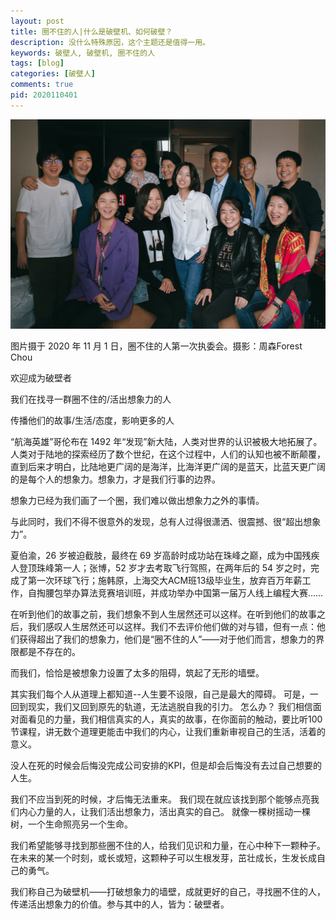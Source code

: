 ```yaml
---
layout: post
title: 圈不住的人|什么是破壁机、如何破壁？
description: 没什么特殊原因，这个主题还是值得一用。
keywords: 破壁人, 破壁机, 圈不住的人
tags: [blog]
categories: [破壁人]
comments: true
pid: 2020110401
---
```

<p><img src="/uploads/quanbuzhu-hangzhou-20201101.jpeg"></p>
图片摄于 2020 年 11 月 1 日，圈不住的人第一次执委会。摄影：周森Forest Chou

欢迎成为破壁者

我们在找寻一群圈不住的/活出想象力的人

传播他们的故事/生活/态度，影响更多的人

“航海英雄”哥伦布在 1492 年“发现”新大陆，人类对世界的认识被极大地拓展了。人类对于陆地的探索经历了数个世纪，在这个过程中，人们的认知也被不断颠覆，直到后来才明白，比陆地更广阔的是海洋，比海洋更广阔的是蓝天，比蓝天更广阔的是每个人的想象力。想象力，才是我们行事的边界。

想象力已经为我们画了一个圈，我们难以做出想象力之外的事情。

与此同时，我们不得不很意外的发现，总有人过得很潇洒、很震撼、很“超出想象力”。

夏伯渝，26 岁被迫截肢，最终在 69 岁高龄时成功站在珠峰之巅，成为中国残疾人登顶珠峰第一人；张博，52 岁才去考取飞行驾照，在两年后的 54 岁之时，完成了第一次环球飞行；施韩原，上海交大ACM班13级毕业生，放弃百万年薪工作，自掏腰包举办算法竞赛培训班，并成功举办中国第一届万人线上编程大赛……

在听到他们的故事之前，我们想象不到人生居然还可以这样。在听到他们的故事之后，我们感叹人生居然还可以这样。我们不去评价他们做的对与错，但有一点：他们获得超出了我们的想象力，他们是“圈不住的人”——对于他们而言，想象力的界限都是不存在的。

而我们，恰恰是被想象力设置了太多的阻碍，筑起了无形的墙壁。

其实我们每个人从道理上都知道--人生要不设限，自己是最大的障碍。
可是，一回到现实，我们又回到原先的轨道，无法逃脱自我的引力。
怎么办？
我们相信面对面看见的力量，我们相信真实的人，真实的故事，在你面前的触动，要比听100节课程，讲无数个道理更能击中我们的内心，让我们重新审视自己的生活，活着的意义。

没人在死的时候会后悔没完成公司安排的KPI，但是却会后悔没有去过自己想要的人生。

我们不应当到死的时候，才后悔无法重来。
我们现在就应该找到那个能够点亮我们内心力量的人，让我们活出想象力，活出真实的自己。
就像一棵树摇动一棵树，一个生命照亮另一个生命。

我们希望能够寻找到那些圈不住的人，给我们见识和力量，在心中种下一颗种子。在未来的某一个时刻，或长或短，这颗种子可以生根发芽，茁壮成长，生发长成自己的勇气。

我们称自己为破壁机——打破想象力的墙壁，成就更好的自己，寻找圈不住的人，传递活出想象力的价值。参与其中的人，皆为：破壁者。
